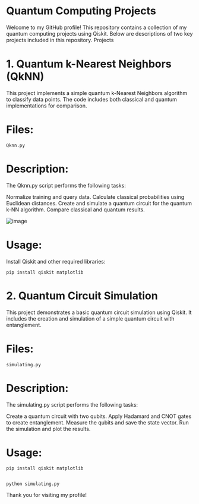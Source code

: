 # Quantum Computing Projects

Welcome to my GitHub profile! This repository contains a collection of my quantum computing projects using Qiskit. Below are descriptions of two key projects included in this repository.
Projects
# 1. Quantum k-Nearest Neighbors (QkNN)

This project implements a simple quantum k-Nearest Neighbors algorithm to classify data points. The code includes both classical and quantum implementations for comparison.

# Files:

    Qknn.py

# Description:
The Qknn.py script performs the following tasks:

Normalize training and query data.
Calculate classical probabilities using Euclidean distances.
Create and simulate a quantum circuit for the quantum k-NN algorithm.
Compare classical and quantum results.

![image](https://github.com/user-attachments/assets/7a26e687-ce79-4d84-83bc-30319ee9db08)


# Usage:

Install Qiskit and other required libraries:

    pip install qiskit matplotlib



# 2. Quantum Circuit Simulation

This project demonstrates a basic quantum circuit simulation using Qiskit. It includes the creation and simulation of a simple quantum circuit with entanglement.

# Files:

    simulating.py

# Description:
The simulating.py script performs the following tasks:

Create a quantum circuit with two qubits.
Apply Hadamard and CNOT gates to create entanglement.
Measure the qubits and save the state vector.
Run the simulation and plot the results.

# Usage:

    
    pip install qiskit matplotlib


    python simulating.py



Thank you for visiting my profile!
